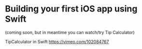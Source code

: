 # Building your first iOS app using Swift

(coming soon, but in meantime you can watch/try Tip Calculator)

TipCalculator in Swift 
https://vimeo.com/102084767

